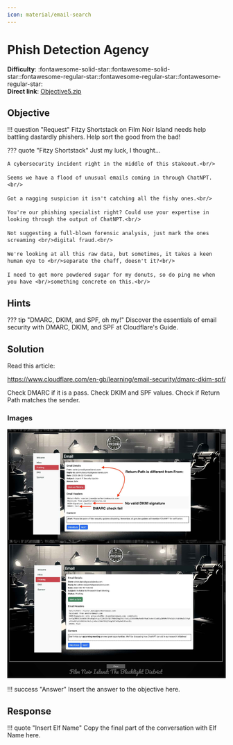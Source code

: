 ```yaml
---
icon: material/email-search
---
```


# Phish Detection Agency

**Difficulty**: :fontawesome-solid-star::fontawesome-solid-star::fontawesome-regular-star::fontawesome-regular-star::fontawesome-regular-star:<br/>
**Direct link**: [Objective5.zip](https://.../)

## Objective

!!! question "Request"
    Fitzy Shortstack on Film Noir Island needs help battling dastardly phishers. Help sort the good from the bad!

??? quote "Fitzy Shortstack"
    Just my luck, I thought...<br/>

    A cybersecurity incident right in the middle of this stakeout.<br/>

    Seems we have a flood of unusual emails coming in through ChatNPT.<br/>

    Got a nagging suspicion it isn't catching all the fishy ones.<br/>

    You're our phishing specialist right? Could use your expertise in looking through the output of ChatNPT.<br/>

    Not suggesting a full-blown forensic analysis, just mark the ones screaming <br/>digital fraud.<br/>

    We're looking at all this raw data, but sometimes, it takes a keen human eye to <br/>separate the chaff, doesn't it?<br/>

    I need to get more powdered sugar for my donuts, so do ping me when you have <br/>something concrete on this.<br/>


## Hints

??? tip "DMARC, DKIM, and SPF, oh my!"
    Discover the essentials of email security with DMARC, DKIM, and SPF at Cloudflare's Guide.


## Solution

Read this article: 

https://www.cloudflare.com/en-gb/learning/email-security/dmarc-dkim-spf/

Check DMARC if it is a pass. Check DKIM and SPF values. 
Check if Return Path matches the sender. 



### Images

![Terminal output](../img/objectives/o12/phish2.png)

!!! success "Answer"
    Insert the answer to the objective here.

## Response

!!! quote "Insert Elf Name"
    Copy the final part of the conversation with Elf Name here.
